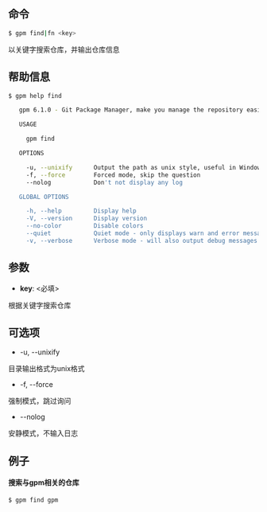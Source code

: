 ## 命令

```bash
$ gpm find|fn <key>
```

以关键字搜索仓库，并输出仓库信息

## 帮助信息

```bash
$ gpm help find

   gpm 6.1.0 - Git Package Manager, make you manage the repository easier

   USAGE

     gpm find

   OPTIONS

     -u, --unixify      Output the path as unix style, useful in Windows Git bash      optional
     -f, --force        Forced mode, skip the question                                 optional
     --nolog            Don't not display any log                                      optional

   GLOBAL OPTIONS

     -h, --help         Display help
     -V, --version      Display version
     --no-color         Disable colors
     --quiet            Quiet mode - only displays warn and error messages
     -v, --verbose      Verbose mode - will also output debug messages
```

## 参数

- **key**: <必填>
    
根据关键字搜索仓库

## 可选项

- -u, --unixify

目录输出格式为unix格式

- -f, --force

强制模式，跳过询问

- --nolog

安静模式，不输入日志

## 例子

#### 搜索与gpm相关的仓库

```bash
$ gpm find gpm
```
